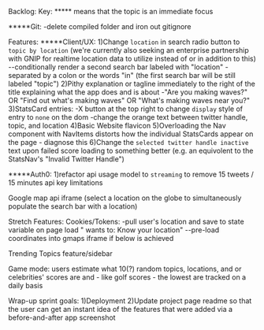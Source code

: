Backlog:
Key:
***** means that the topic is an immediate focus


*****Git:
-delete compiled folder and iron out gitignore


Features:
*****Client/UX:
1)Change `location` in search radio button to `topic by location` (we're currently also seeking an enterprise partnership with GNIP for realtime location data to utilize instead of or in addition to this)
--conditionally render a second search bar labeled with "location" - separated by a colon or the words "in" (the first search bar will be still labeled "topic")
2)Pithy explanation or tagline immediately to the right of the title explaining what the app does and is about
-"Are you making waves?" OR "Find out what's making waves" OR "What's making waves near you?"
3)StatsCard entries:
-X button at the top right to change `display` style of entry to `none` on the dom
-change the orange text between twitter handle, topic, and location
4)Basic Website flavicon
5)Overloading the Nav component with NavItems distorts how the individual StatsCards appear on the page - diagnose this
6)Change the `selected twitter handle inactive` text upon failed score loading to something better (e.g. 
an equivolent to the StatsNav's "Invalid Twitter Handle")


*****Auth0:
1)refactor api usage model to `streaming` to remove 15 tweets / 15 minutes api key limitations


Google map api iframe (select a location on the globe to simultaneously populate the search bar with a location)


Stretch Features:
Cookies/Tokens:
-pull user's location and save to state variable on page load "<web address> wants to: Know your location"
--pre-load coordinates into gmaps iframe if below is achieved


Trending Topics feature/sidebar

Game mode: users estimate what 10(?) random topics, locations, and or celebrities' scores are and - like golf scores - the lowest are tracked on a daily basis




Wrap-up sprint goals:
1)Deployment
2)Update project page readme so that the user can get an instant idea of the features that were added via a before-and-after app screenshot